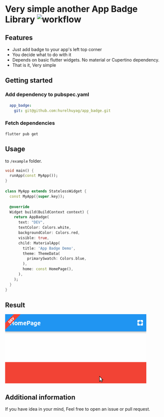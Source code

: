 <!--
This README describes the package. If you publish this package to pub.dev,
this README's contents appear on the landing page for your package.

For information about how to write a good package README, see the guide for
[writing package pages](https://dart.dev/guides/libraries/writing-package-pages).

For general information about developing packages, see the Dart guide for
[creating packages](https://dart.dev/guides/libraries/create-library-packages)
and the Flutter guide for
[developing packages and plugins](https://flutter.dev/developing-packages).
-->

# Very simple another App Badge Library ![workflow](https://github.com/hurelhuyag/app_badge/actions/workflows/ci.yaml/badge.svg)

## Features

- Just add badge to your app's left top corner 
- You decide what to do with it
- Depends on basic flutter widgets. No material or Cupertino dependency.
- That is it, Very simple

## Getting started

### Add dependency to pubspec.yaml
```yaml
  app_badge:
    git: git@github.com:hurelhuyag/app_badge.git
```

### Fetch dependencies
```
flutter pub get
```

## Usage

to `/example` folder.

```dart
void main() {
  runApp(const MyApp());
}

class MyApp extends StatelessWidget {
  const MyApp({super.key});

  @override
  Widget build(BuildContext context) {
    return AppBadge(
      text: "DEV",
      textColor: Colors.white,
      backgroundColor: Colors.red,
      visible: true,
      child: MaterialApp(
        title: 'App Badge Demo',
        theme: ThemeData(
          primarySwatch: Colors.blue,
        ),
        home: const HomePage(),
      ),
    );
  }
}
```

## Result

![Screencast](screencast.png)

## Additional information

If you have idea in your mind, Feel free to open an issue or pull request.
